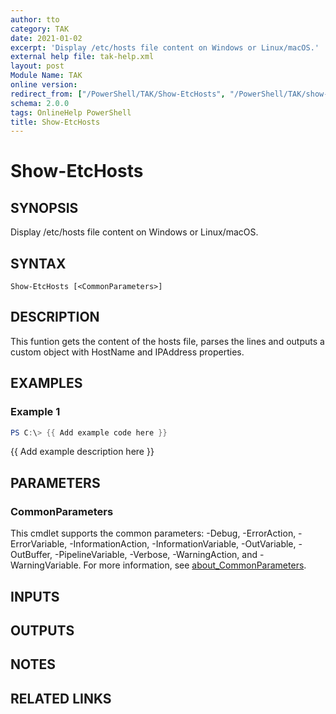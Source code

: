 ```yaml
---
author: tto
category: TAK
date: 2021-01-02
excerpt: 'Display /etc/hosts file content on Windows or Linux/macOS.'
external help file: tak-help.xml
layout: post
Module Name: TAK
online version:
redirect_from: ["/PowerShell/TAK/Show-EtcHosts", "/PowerShell/TAK/show-etchosts", "/PowerShell/show-etchosts"]
schema: 2.0.0
tags: OnlineHelp PowerShell
title: Show-EtcHosts
---
```


# Show-EtcHosts

## SYNOPSIS
Display /etc/hosts file content on Windows or Linux/macOS.

## SYNTAX

```
Show-EtcHosts [<CommonParameters>]
```

## DESCRIPTION
This funtion gets the content of the hosts file, parses the lines and outputs
a custom object with HostName and IPAddress properties.

## EXAMPLES

### Example 1
```powershell
PS C:\> {{ Add example code here }}
```

{{ Add example description here }}

## PARAMETERS

### CommonParameters
This cmdlet supports the common parameters: -Debug, -ErrorAction, -ErrorVariable, -InformationAction, -InformationVariable, -OutVariable, -OutBuffer, -PipelineVariable, -Verbose, -WarningAction, and -WarningVariable. For more information, see [about_CommonParameters](http://go.microsoft.com/fwlink/?LinkID=113216).

## INPUTS

## OUTPUTS

## NOTES

## RELATED LINKS
